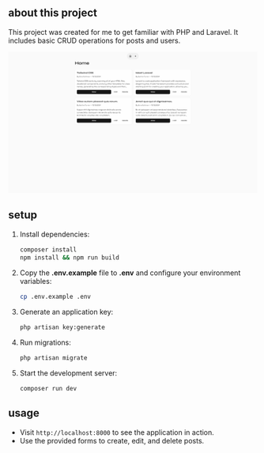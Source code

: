 ## about this project

This project was created for me to get familiar with PHP and Laravel. It includes basic CRUD operations for posts and users.

<div align="center">
    <div>
        <img src="./docs/out.gif" alt="showcase">
    </div>
</div>

## setup

1. Install dependencies:

   ```sh
   composer install
   npm install && npm run build
   ```

2. Copy the **.env.example** file to **.env** and configure your environment variables:

   ```sh
   cp .env.example .env
   ```

3. Generate an application key:

   ```sh
   php artisan key:generate
   ```

4. Run migrations:

   ```sh
   php artisan migrate
   ```

5. Start the development server:
   ```sh
   composer run dev
   ```

## usage

- Visit `http://localhost:8000` to see the application in action.
- Use the provided forms to create, edit, and delete posts.
